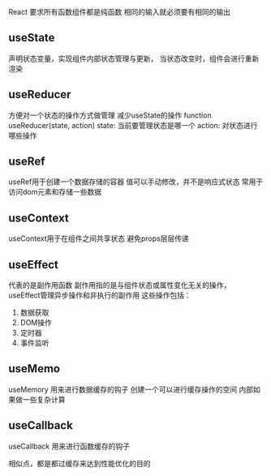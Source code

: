 React 要求所有函数组件都是纯函数
相同的输入就必须要有相同的输出
## useState
声明状态变量，实现组件内部状态管理与更新，
当状态改变时，组件会进行重新渲染
## useReducer
方便对一个状态的操作方式做管理
减少useState的操作
function useReducer(state, action) 
state: 当前要管理状态是哪一个
action: 对状态进行哪些操作
## useRef
useRef用于创建一个数据存储的容器
值可以手动修改，并不是响应式状态
常用于访问dom元素和存储一些数据
## useContext
useContext用于在组件之间共享状态
 避免props层层传递
## useEffect
代表的是副作用函数
副作用指的是与组件状态或属性变化无关的操作，
useEffect管理异步操作和非执行的副作用
这些操作包括：
1. 数据获取
2. DOM操作
3. 定时器
4. 事件监听
## useMemo
useMemory 用来进行数据缓存的钩子
 创建一个可以进行缓存操作的空间
内部如果做一些复杂计算
## useCallback
useCallback 用来进行函数缓存的钩子

相似点，都是都过缓存来达到性能优化的目的